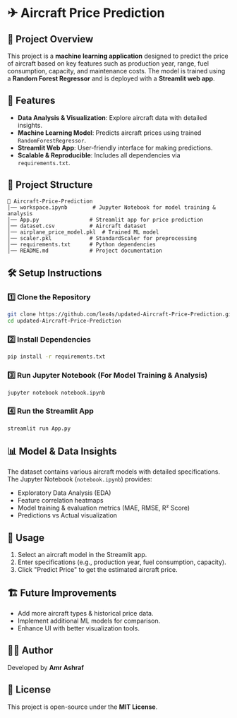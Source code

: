 # ✈ Aircraft Price Prediction

## 📌 Project Overview
This project is a **machine learning application** designed to predict the price of aircraft based on key features such as production year, range, fuel consumption, capacity, and maintenance costs. The model is trained using a **Random Forest Regressor** and is deployed with a **Streamlit web app**.

## 🚀 Features
- **Data Analysis & Visualization**: Explore aircraft data with detailed insights.
- **Machine Learning Model**: Predicts aircraft prices using trained `RandomForestRegressor`.
- **Streamlit Web App**: User-friendly interface for making predictions.
- **Scalable & Reproducible**: Includes all dependencies via `requirements.txt`.

## 📂 Project Structure
```
📁 Aircraft-Price-Prediction
│── workspace.ipynb        # Jupyter Notebook for model training & analysis
│── App.py                # Streamlit app for price prediction
│── dataset.csv           # Aircraft dataset
│── airplane_price_model.pkl  # Trained ML model
│── scaler.pkl            # StandardScaler for preprocessing
│── requirements.txt      # Python dependencies
│── README.md             # Project documentation
```

## 🛠 Setup Instructions
### 1️⃣ Clone the Repository
```sh
git clone https://github.com/lex4s/updated-Aircraft-Price-Prediction.git
cd updated-Aircraft-Price-Prediction
```

### 2️⃣ Install Dependencies
```sh
pip install -r requirements.txt
```

### 3️⃣ Run Jupyter Notebook (For Model Training & Analysis)
```sh
jupyter notebook notebook.ipynb
```

### 4️⃣ Run the Streamlit App
```sh
streamlit run App.py
```

## 📊 Model & Data Insights
The dataset contains various aircraft models with detailed specifications. The Jupyter Notebook (`notebook.ipynb`) provides:
- Exploratory Data Analysis (EDA)
- Feature correlation heatmaps
- Model training & evaluation metrics (MAE, RMSE, R² Score)
- Predictions vs Actual visualization

## 🎯 Usage
1. Select an aircraft model in the Streamlit app.
2. Enter specifications (e.g., production year, fuel consumption, capacity).
3. Click "Predict Price" to get the estimated aircraft price.

## 🏗 Future Improvements
- Add more aircraft types & historical price data.
- Implement additional ML models for comparison.
- Enhance UI with better visualization tools.

## 👨‍💻 Author
Developed by **Amr Ashraf**

## 📜 License
This project is open-source under the **MIT License**.

